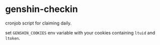 # genshin-checkin
cronjob script for claiming daily.

set `GENSHIN_COOKIES` env variable with your cookies containing `ltuid` and `ltoken`.
